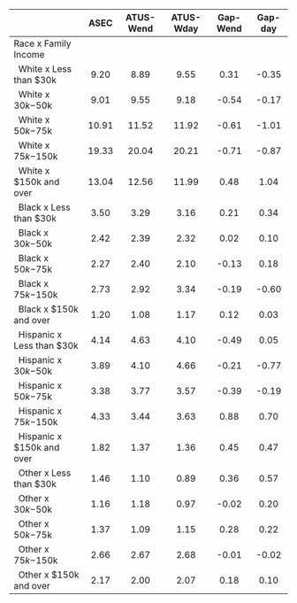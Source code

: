 
|                      |         ASEC |    ATUS-Wend |    ATUS-Wday |     Gap-Wend |      Gap-day |
| -------------------- | :----------: | :----------: | :----------: | :----------: | :----------: |
| Race x Family Income |              |              |              |              |              |
| &nbsp;&nbsp;White x Less than $30k |         9.20 |         8.89 |         9.55 |         0.31 |        -0.35 |
| &nbsp;&nbsp;White x $30k-$50k |         9.01 |         9.55 |         9.18 |        -0.54 |        -0.17 |
| &nbsp;&nbsp;White x $50k-$75k |        10.91 |        11.52 |        11.92 |        -0.61 |        -1.01 |
| &nbsp;&nbsp;White x $75k-$150k |        19.33 |        20.04 |        20.21 |        -0.71 |        -0.87 |
| &nbsp;&nbsp;White x $150k and over |        13.04 |        12.56 |        11.99 |         0.48 |         1.04 |
| &nbsp;&nbsp;Black x Less than $30k |         3.50 |         3.29 |         3.16 |         0.21 |         0.34 |
| &nbsp;&nbsp;Black x $30k-$50k |         2.42 |         2.39 |         2.32 |         0.02 |         0.10 |
| &nbsp;&nbsp;Black x $50k-$75k |         2.27 |         2.40 |         2.10 |        -0.13 |         0.18 |
| &nbsp;&nbsp;Black x $75k-$150k |         2.73 |         2.92 |         3.34 |        -0.19 |        -0.60 |
| &nbsp;&nbsp;Black x $150k and over |         1.20 |         1.08 |         1.17 |         0.12 |         0.03 |
| &nbsp;&nbsp;Hispanic x Less than $30k |         4.14 |         4.63 |         4.10 |        -0.49 |         0.05 |
| &nbsp;&nbsp;Hispanic x $30k-$50k |         3.89 |         4.10 |         4.66 |        -0.21 |        -0.77 |
| &nbsp;&nbsp;Hispanic x $50k-$75k |         3.38 |         3.77 |         3.57 |        -0.39 |        -0.19 |
| &nbsp;&nbsp;Hispanic x $75k-$150k |         4.33 |         3.44 |         3.63 |         0.88 |         0.70 |
| &nbsp;&nbsp;Hispanic x $150k and over |         1.82 |         1.37 |         1.36 |         0.45 |         0.47 |
| &nbsp;&nbsp;Other x Less than $30k |         1.46 |         1.10 |         0.89 |         0.36 |         0.57 |
| &nbsp;&nbsp;Other x $30k-$50k |         1.16 |         1.18 |         0.97 |        -0.02 |         0.20 |
| &nbsp;&nbsp;Other x $50k-$75k |         1.37 |         1.09 |         1.15 |         0.28 |         0.22 |
| &nbsp;&nbsp;Other x $75k-$150k |         2.66 |         2.67 |         2.68 |        -0.01 |        -0.02 |
| &nbsp;&nbsp;Other x $150k and over |         2.17 |         2.00 |         2.07 |         0.18 |         0.10 |

